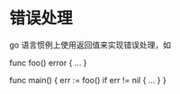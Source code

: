 错误处理
========

go 语言惯例上使用返回值来实现错误处理，如

func foo() error {
 ...
}

func main() {
  err := foo()
  if err != nil {
    ...
  }
}
